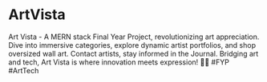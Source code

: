 # ArtVista
Art Vista - A MERN stack Final Year Project, revolutionizing art appreciation. Dive into immersive categories, explore dynamic artist portfolios, and shop oversized wall art. Contact artists, stay informed in the Journal. Bridging art and tech, Art Vista is where innovation meets expression! 🎨✨ #FYP #ArtTech
